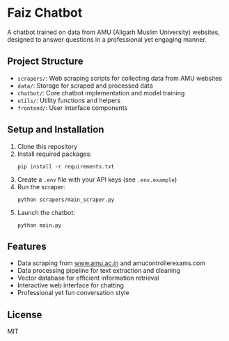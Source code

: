 # Faiz Chatbot

A chatbot trained on data from AMU (Aligarh Muslim University) websites, designed to answer questions in a professional yet engaging manner.

## Project Structure

- `scrapers/`: Web scraping scripts for collecting data from AMU websites
- `data/`: Storage for scraped and processed data
- `chatbot/`: Core chatbot implementation and model training
- `utils/`: Utility functions and helpers
- `frontend/`: User interface components

## Setup and Installation

1. Clone this repository
2. Install required packages:
   ```
   pip install -r requirements.txt
   ```
3. Create a `.env` file with your API keys (see `.env.example`)
4. Run the scraper:
   ```
   python scrapers/main_scraper.py
   ```
5. Launch the chatbot:
   ```
   python main.py
   ```

## Features

- Data scraping from www.amu.ac.in and amucontrollerexams.com
- Data processing pipeline for text extraction and cleaning
- Vector database for efficient information retrieval
- Interactive web interface for chatting
- Professional yet fun conversation style

## License

MIT